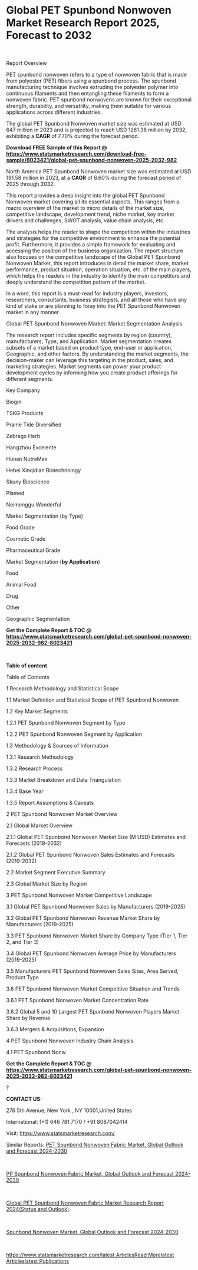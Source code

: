 <h1>Global PET Spunbond Nonwoven Market Research Report 2025, Forecast to 2032</h1><br/><p>Report Overview</p>
 
 
 
 <p>PET spunbond nonwoven refers to a type of nonwoven fabric that is made from polyester (PET) fibers using a spunbond process. The spunbond manufacturing technique involves extruding the polyester polymer into continuous filaments and then entangling these filaments to form a nonwoven fabric. PET spunbond nonwovens are known for their exceptional strength, durability, and versatility, making them suitable for various applications across different industries.</p>
 
 
 
 <p>The global PET Spunbond Nonwoven market size was estimated at USD 647 million in 2023 and is projected to reach USD 1261.38 million by 2032, exhibiting a <strong>CAGR</strong> of 7.70% during the forecast period.</p>
 
 
 
 <p><strong>Download FREE Sample of this Report @ <a href="https://www.statsmarketresearch.com/download-free-sample/8023421/global-pet-spunbond-nonwoven-2025-2032-982">https://www.statsmarketresearch.com/download-free-sample/8023421/global-pet-spunbond-nonwoven-2025-2032-982</a></strong></p>
 
 
 
 <p>North America PET Spunbond Nonwoven market size was estimated at USD 191.58 million in 2023, at a <strong>CAGR</strong> of 6.60% during the forecast period of 2025 through 2032.</p>
 
 
 
 <p>This report provides a deep insight into the global PET Spunbond Nonwoven market covering all its essential aspects. This ranges from a macro overview of the market to micro details of the market size, competitive landscape, development trend, niche market, key market drivers and challenges, SWOT analysis, value chain analysis, etc.</p>
 
 
 
 <p>The analysis helps the reader to shape the competition within the industries and strategies for the competitive environment to enhance the potential profit. Furthermore, it provides a simple framework for evaluating and accessing the position of the business organization. The report structure also focuses on the competitive landscape of the Global PET Spunbond Nonwoven Market, this report introduces in detail the market share, market performance, product situation, operation situation, etc. of the main players, which helps the readers in the industry to identify the main competitors and deeply understand the competition pattern of the market.</p>
 
 
 
 <p>In a word, this report is a must-read for industry players, investors, researchers, consultants, business strategists, and all those who have any kind of stake or are planning to foray into the PET Spunbond Nonwoven market in any manner.</p>
 
 
 
 <p>Global PET Spunbond Nonwoven Market: Market Segmentation Analysis</p>
 
 
 
 <p>The research report includes specific segments by region (country), manufacturers, Type, and Application. Market segmentation creates subsets of a market based on product type, end-user or application, Geographic, and other factors. By understanding the market segments, the decision-maker can leverage this targeting in the product, sales, and marketing strategies. Market segments can power your product development cycles by informing how you create product offerings for different segments.</p>
 
 
 
 <p>Key Company</p>
 
 
 
 <p>Biogin</p>
 
 
 
 <p>TSKG Products</p>
 
 
 
 <p>Prairie Tide Diversified</p>
 
 
 
 <p>Zebrago Herb</p>
 
 
 
 <p>Hangzhou Excelente</p>
 
 
 
 <p>Hunan NutraMax</p>
 
 
 
 <p>Hebei Xinqidian Biotechnology</p>
 
 
 
 <p>Skuny Bioscience</p>
 
 
 
 <p>Plamed</p>
 
 
 
 <p>Neimenggu Wonderful</p>
 
 
 
 <p>Market Segmentation (by Type)</p>
 
 
 
 <p>Food Grade</p>
 
 
 
 <p>Cosmetic Grade</p>
 
 
 
 <p>Pharmaceutical Grade</p>
 
 
 
 <p>Market Segmentation (<strong>by Application</strong>)</p>
 
 
 
 <p>Food</p>
 
 
 
 <p>Animal Food</p>
 
 
 
 <p>Drug</p>
 
 
 
 <p>Other</p>
 
 
 
 <p>Geographic Segmentation</p>
 
 
 
 <div><b>Get the Complete Report & TOC @ <a href="https://www.statsmarketresearch.com/global-pet-spunbond-nonwoven-2025-2032-982-8023421">https://www.statsmarketresearch.com/global-pet-spunbond-nonwoven-2025-2032-982-8023421</a></b></div>
 
 
 
 <p><br />
 
 <b>Table of content</b></p>
 
 
 
 <p>Table of Contents<br />
 
 1 Research Methodology and Statistical Scope<br />
 
 1.1 Market Definition and Statistical Scope of PET Spunbond Nonwoven<br />
 
 1.2 Key Market Segments<br />
 
 1.2.1 PET Spunbond Nonwoven Segment by Type<br />
 
 1.2.2 PET Spunbond Nonwoven Segment by Application<br />
 
 1.3 Methodology & Sources of Information<br />
 
 1.3.1 Research Methodology<br />
 
 1.3.2 Research Process<br />
 
 1.3.3 Market Breakdown and Data Triangulation<br />
 
 1.3.4 Base Year<br />
 
 1.3.5 Report Assumptions & Caveats<br />
 
 2 PET Spunbond Nonwoven Market Overview<br />
 
 2.1 Global Market Overview<br />
 
 2.1.1 Global PET Spunbond Nonwoven Market Size (M USD) Estimates and Forecasts (2019-2032)<br />
 
 2.1.2 Global PET Spunbond Nonwoven Sales Estimates and Forecasts (2019-2032)<br />
 
 2.2 Market Segment Executive Summary<br />
 
 2.3 Global Market Size by Region<br />
 
 3 PET Spunbond Nonwoven Market Competitive Landscape<br />
 
 3.1 Global PET Spunbond Nonwoven Sales by Manufacturers (2019-2025)<br />
 
 3.2 Global PET Spunbond Nonwoven Revenue Market Share by Manufacturers (2019-2025)<br />
 
 3.3 PET Spunbond Nonwoven Market Share by Company Type (Tier 1, Tier 2, and Tier 3)<br />
 
 3.4 Global PET Spunbond Nonwoven Average Price by Manufacturers (2019-2025)<br />
 
 3.5 Manufacturers PET Spunbond Nonwoven Sales Sites, Area Served, Product Type<br />
 
 3.6 PET Spunbond Nonwoven Market Competitive Situation and Trends<br />
 
 3.6.1 PET Spunbond Nonwoven Market Concentration Rate<br />
 
 3.6.2 Global 5 and 10 Largest PET Spunbond Nonwoven Players Market Share by Revenue<br />
 
 3.6.3 Mergers & Acquisitions, Expansion<br />
 
 4 PET Spunbond Nonwoven Industry Chain Analysis<br />
 
 4.1 PET Spunbond Nonw</p>
 
 
 
 <div><b>Get the Complete Report & TOC @ <a href="https://www.statsmarketresearch.com/global-pet-spunbond-nonwoven-2025-2032-982-8023421">https://www.statsmarketresearch.com/global-pet-spunbond-nonwoven-2025-2032-982-8023421</a></b></div>
 
 
 
 <p>? </p>
 
 
 
 <p><b>CONTACT US:</b><br />
 
 276 5th Avenue, New York , NY 10001,United States<br />
 
 International: (+1) 646 781 7170 / +91 8087042414<br />
 
 Visit: <a href="https://www.statsmarketresearch.com/">https://www.statsmarketresearch.com/</a><br />
 
 Similar Reports: <a href="https://www.statsmarketresearch.com/global-pet-spunbond-nonwoven-2025-2032-982-8023421">PET Spunbond Nonwoven Fabric Market, Global Outlook and Forecast 2024-2030</a><br />
 
 <br />
 
 <a href="https://www.statsmarketresearch.com/global-pet-spunbond-nonwoven-2025-2032-982-8023421">PP Spunbond Nonwoven Fabric Market, Global Outlook and Forecast 2024-2030</a><br />
 
 <br />
 
 <a href="https://www.statsmarketresearch.com/global-pet-spunbond-nonwoven-2025-2032-982-8023421">Global PET Spunbond Nonwoven Fabric Market Research Report 2024(Status and Outlook)</a><br />
 
 <br />
 
 <a href="https://www.statsmarketresearch.com/global-pet-spunbond-nonwoven-2025-2032-982-8023421">Spunbond Nonwoven Market, Global Outlook and Forecast 2024-2030</a><br />
 
 <br />
 
 <a href="https://gyeongbokgung.com">https://www.statsmarketresearch.com/</a><a href="https://hallyeomaritime.com">latest Articles</a><a href="https://jingwansa.com">Read More</a><a href="https://nguoiviet.jp/">latest Articles</a><a href="https://www.intelmarketresearch.com/">latest Publications</a></p>